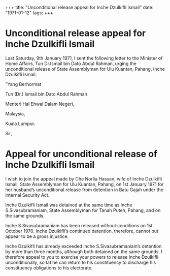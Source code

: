+++ 
title: "Unconditional release appeal for Inche Dzulkifli Ismail"
date: "1971-01-12"
tags:
+++

# Unconditional release appeal for Inche Dzulkifli Ismail

Last Saturday, 9th January 1971, I sent the following letter to the Minister of Home Affairs, Tun Dr.Ismail bin Dato Abdul Rahman, urging the unconditional release of State Assemblyman for Ulu Kuantan, Pahang, Inche Dzulkifli Ismail:

“Yang Berhormat

Tun (Dr.) Ismail bin Dato Abdul Rahman

Menteri Hal Ehwal Dalam Negeri,

Malaysia,

Kuala Lumpur.

Sir,

# Appeal for unconditional release of Inche Dzulkifli Ismail

I wish to join the appeal made by Che Norlia Hassan, wife of Inche Dzulkifli Ismail, State Assemblyman for Ulu Kuantan, Pahang, on 1st January 1971 for her husband’s unconditional release from detention in Batu Gajah under the Internal Security Act.</u>

Inche Dzulkifli Ismail was detained at the same time as Inche S.Sivasubramaniam, State Assemblyman for Tanah Puteh, Pahang, and on the same grounds.

Inche S.Sivasubramaniam has been released without conditions on 1st October 1970. Inche Dzulkifli’s continued detention, therefore, cannot but appear to be a gross injustice.

Inche Dzulkifli has already exceeded Inche S.Sivasubramaniam’s detention by more than three months, although both detained on the same grounds. I therefore appeal to you to exercise your powers to release Inche Dzulkifli unconditionally, so tat he can return to his constituency to discharge his constituency obligations to his electorate.
 
